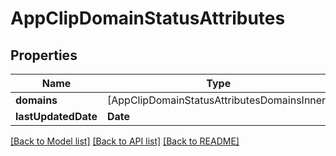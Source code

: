 # AppClipDomainStatusAttributes

## Properties
Name | Type | Description | Notes
------------ | ------------- | ------------- | -------------
**domains** | [AppClipDomainStatusAttributesDomainsInner] |  | [optional] 
**lastUpdatedDate** | **Date** |  | [optional] 

[[Back to Model list]](../README.md#documentation-for-models) [[Back to API list]](../README.md#documentation-for-api-endpoints) [[Back to README]](../README.md)


